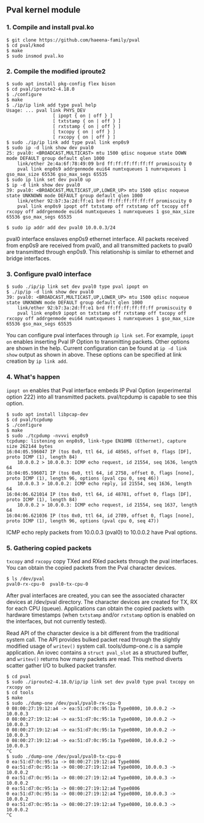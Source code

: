 

## Pval kernel module

### 1. Compile and install pval.ko

```shell-session
$ git clone https://github.com/haeena-family/pval
$ cd pval/kmod
$ make
$ sudo insmod pval.ko
```

### 2. Compile the modified iproute2

```shell-session
$ sudo apt install pkg-config flex bison
$ cd pval/iproute2-4.18.0
$ ./configure
$ make
$ ./ip/ip link add type pval help
Usage: ... pval link PHYS_DEV
                 [ ipopt { on | off } ]
                 [ txtstamp { on | off } ]
                 [ rxtstamp { on | off } ]
                 [ txcopy { on | off } ]
                 [ rxcopy { on | off } ]
$ sudo ./ip/ip link add type pval link enp0s9
$ sudo ip -d link show dev pval0
25: pval0: <BROADCAST,MULTICAST> mtu 1500 qdisc noqueue state DOWN mode DEFAULT group default qlen 1000
    link/ether 2e:4a:6f:78:49:09 brd ff:ff:ff:ff:ff:ff promiscuity 0 
    pval link enp0s9 addrgenmode eui64 numtxqueues 1 numrxqueues 1 gso_max_size 65536 gso_max_segs 65535
$ sudo ip link set dev pval0 up
$ ip -d link show dev pval0
39: pval0: <BROADCAST,MULTICAST,UP,LOWER_UP> mtu 1500 qdisc noqueue state UNKNOWN mode DEFAULT group default qlen 1000
    link/ether 92:b7:3a:2d:ff:e1 brd ff:ff:ff:ff:ff:ff promiscuity 0 
    pval link enp0s9 ipopt off txtstamp off rxtstamp off txcopy off rxcopy off addrgenmode eui64 numtxqueues 1 numrxqueues 1 gso_max_size 65536 gso_max_segs 65535

$ sudo ip addr add dev pval0 10.0.0.3/24
```

pval0 interface enslaves enp0s9 ethernet interface. All packets
received from enp0s9 are received from pval0, and all transmitted
packets to pval0 are transmitted through enp0s9. This relationship is
similar to ethernet and bridge interfaces.


### 3. Configure pval0 interface

```shell-session
$ sudo ./ip/ip link set dev pval0 type pval ipopt on
$ ./ip/ip -d link show dev pval0
39: pval0: <BROADCAST,MULTICAST,UP,LOWER_UP> mtu 1500 qdisc noqueue state UNKNOWN mode DEFAULT group default qlen 1000
    link/ether 92:b7:3a:2d:ff:e1 brd ff:ff:ff:ff:ff:ff promiscuity 0 
    pval link enp0s9 ipopt on txtstamp off rxtstamp off txcopy off rxcopy off addrgenmode eui64 numtxqueues 1 numrxqueues 1 gso_max_size 65536 gso_max_segs 65535 
```

You can configure pval interfaces through `ip link set`. For example,
`ipopt on` enables inserting Pval IP Option to transmitting
packets. Other options are shown in the help. Current configuration
can be found at `ip -d link show` output as shown in above. These
options can be specified at link creation by `ip link add`.


### 4. What's happen

`ipopt on` enables that Pval interface embeds IP Pval Option
(experimental option 222) into all transmitted packets. pval/tcpdump
is capable to see this option.

```shell-session
$ sudo apt install libpcap-dev
$ cd pval/tcpdump
$ ./configure
$ make
$ sudo ./tcpdump -nvvvi enp0s9
tcpdump: listening on enp0s9, link-type EN10MB (Ethernet), capture size 262144 bytes
16:04:05.596047 IP (tos 0x0, ttl 64, id 48565, offset 0, flags [DF], proto ICMP (1), length 84)
    10.0.0.2 > 10.0.0.3: ICMP echo request, id 21554, seq 1636, length 64
16:04:05.596071 IP (tos 0x0, ttl 64, id 2758, offset 0, flags [none], proto ICMP (1), length 96, options (pval cpu 0, seq 46))
    10.0.0.3 > 10.0.0.2: ICMP echo reply, id 21554, seq 1636, length 64
16:04:06.621014 IP (tos 0x0, ttl 64, id 48781, offset 0, flags [DF], proto ICMP (1), length 84)
    10.0.0.2 > 10.0.0.3: ICMP echo request, id 21554, seq 1637, length 64
16:04:06.621036 IP (tos 0x0, ttl 64, id 2789, offset 0, flags [none], proto ICMP (1), length 96, options (pval cpu 0, seq 47))
```

ICMP echo reply packets from 10.0.0.3 (pval0) to 10.0.0.2 have Pval
options.


### 5. Gathering copied packets

`txcopy` and `rxcopy` copy TXed and RXed packets through the pval
interfaces. You can obtain the copied packets from the Pval character
devices.

```shell-session
$ ls /dev/pval
pval0-rx-cpu-0	pval0-tx-cpu-0
```

After pval interfaces are created, you can see the associated
character devices at /dev/pval directory. The character devices are
created for TX, RX for each CPU (queue). Applications can obtain the
copied packets with hardware timestamps (when `txtstamp` and/or
`rxtstamp` option is enabled on the interfaces, but not currently
tested).

Read API of the character device is a bit different from the
traditional system call. The API provides bulked packet read through
the slightly modified usage of `writev()` system call.
tools/dump-one.c is a sample application. An iovec contains a `struct
pval_slot` as a structured buffer, and `writev()` returns how many
packets are read. This method diverts scatter gather I/O to bulked
packet transfer.

```shell-session
$ cd pval
$ sudo ./iproute2-4.18.0/ip/ip link set dev pval0 type pval txcopy on rxcopy on
$ cd tools
$ make
$ sudo ./dump-one /dev/pval/pval0-rx-cpu-0
0 08:00:27:19:12:a4 -> ea:51:d7:0c:95:1a Type0800, 10.0.0.2 -> 10.0.0.3
0 08:00:27:19:12:a4 -> ea:51:d7:0c:95:1a Type0800, 10.0.0.2 -> 10.0.0.3
0 08:00:27:19:12:a4 -> ea:51:d7:0c:95:1a Type0800, 10.0.0.2 -> 10.0.0.3
0 08:00:27:19:12:a4 -> ea:51:d7:0c:95:1a Type0800, 10.0.0.2 -> 10.0.0.3
^C
$ sudo ./dump-one /dev/pval/pval0-tx-cpu-0
0 ea:51:d7:0c:95:1a -> 08:00:27:19:12:a4 Type0806
0 ea:51:d7:0c:95:1a -> 08:00:27:19:12:a4 Type0800, 10.0.0.3 -> 10.0.0.2
0 ea:51:d7:0c:95:1a -> 08:00:27:19:12:a4 Type0800, 10.0.0.3 -> 10.0.0.2
0 ea:51:d7:0c:95:1a -> 08:00:27:19:12:a4 Type0806
0 ea:51:d7:0c:95:1a -> 08:00:27:19:12:a4 Type0800, 10.0.0.3 -> 10.0.0.2
0 ea:51:d7:0c:95:1a -> 08:00:27:19:12:a4 Type0800, 10.0.0.3 -> 10.0.0.2
^C
```